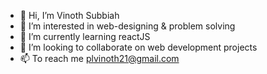- 👋 Hi, I’m Vinoth Subbiah
- 👀 I’m interested in web-designing & problem solving
- 🌱 I’m currently learning reactJS
- 💞️ I’m looking to collaborate on web development projects
- 📫 To reach me plvinoth21@gmail.com

<!---
vinothsubbiah/vinothsubbiah is a ✨ special ✨ repository because its `README.md` (this file) appears on your GitHub profile.
You can click the Preview link to take a look at your changes.
--->
